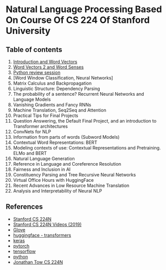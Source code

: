 # Natural Language Processing Based On Course Of CS 224 Of Stanford University

## Table of contents

1. [Introduction and Word Vectors](https://github.com/robertlakatos/natural-language-processing/blob/master/Introduction%20and%20Word%20Vectors/README.md)
2. [Word Vectors 2 and Word Senses](https://github.com/robertlakatos/natural-language-processing/tree/master/Word%20Vectors%202%20and%20Word%20Senses)
3. [Python review session](https://github.com/robertlakatos/natural-language-processing/tree/master/Python%20review%20session)
4. [Word Window Classification, Neural Networks]
5. Matrix Calculus and Backpropagation 
6. Linguistic Structure: Dependency Parsing 
7. The probability of a sentence? Recurrent Neural Networks and Language Models
8. Vanishing Gradients and Fancy RNNs
9. Machine Translation, Seq2Seq and Attention
10. Practical Tips for Final Projects
11. Question Answering, the Default Final Project, and an introduction to Transformer architectures
12. ConvNets for NLP
13. Information from parts of words (Subword Models)
14. Contextual Word Representations: BERT
15.	Modeling contexts of use: Contextual Representations and Pretraining. ELMo and BERT
16. Natural Language Generation
17. Reference in Language and Coreference Resolution
18. Fairness and Inclusion in AI 
19. Constituency Parsing and Tree Recursive Neural Networks 
20. Virtual Office Hours with HuggingFace
21. Recent Advances in Low Resource Machine Translation 
22. Analysis and Interpretability of Neural NLP 

## References

* [Stanford CS 224N](http://web.stanford.edu/class/cs224n/)
* [Stanford CS 224N Videos (2019)](https://www.youtube.com/playlist?list=PLoROMvodv4rOhcuXMZkNm7j3fVwBBY42z)
* [Glove](https://nlp.stanford.edu/projects/glove/)
* [huggingface - transformers](https://huggingface.co/transformers/)
* [keras](https://keras.io/)
* [pytorch](https://pytorch.org/)
* [tensorflow](https://www.tensorflow.org/)
* [python](https://www.python.org/)
* [Jonathan Tow CS 224N](https://github.com/jon-tow/cs224n)